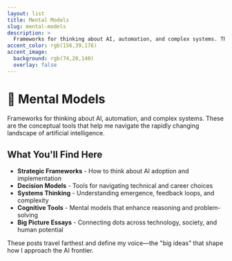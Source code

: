 ```yaml
---
layout: list
title: Mental Models
slug: mental-models
description: >
  Frameworks for thinking about AI, automation, and complex systems. These are the conceptual tools that help me navigate the rapidly changing landscape of artificial intelligence.
accent_color: rgb(156,39,176)
accent_image:
  background: rgb(74,20,140)
  overlay: false
---
```


# 🧠 Mental Models

Frameworks for thinking about AI, automation, and complex systems. These are the conceptual tools that help me navigate the rapidly changing landscape of artificial intelligence.

## What You'll Find Here

- **Strategic Frameworks** - How to think about AI adoption and implementation
- **Decision Models** - Tools for navigating technical and career choices
- **Systems Thinking** - Understanding emergence, feedback loops, and complexity
- **Cognitive Tools** - Mental models that enhance reasoning and problem-solving
- **Big Picture Essays** - Connecting dots across technology, society, and human potential

These posts travel farthest and define my voice—the "big ideas" that shape how I approach the AI frontier. 